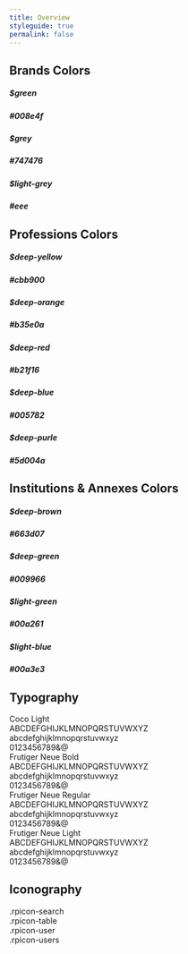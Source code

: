 ```yaml
---
title: Overview
styleguide: true
permalink: false
---
```



<div class="moodboard">
  <div class="row">
    <h2>Brands Colors</h2>
    <div class="spacer spacer-xs"></div>
    <div class="col-xs-12">
      <div class="f-color-chips">
        <div class="f-color-chip" style="border-top-color: #008e4f; border-bottom-color: #008e4f;">
          <h5 class="">$green</h5>
          <h5 class="">#008e4f</h5>
        </div>
        <div class="f-color-chip" style="border-top-color: #747476; border-bottom-color: #747476;">
          <h5 class="">$grey</h5>
          <h5 class="">#747476</h5>
        </div>
        <div class="f-color-chip" style="border-top-color: #eee; border-bottom-color: #eee;">
          <h5 class="">$light-grey</h5>
          <h5 class="">#eee</h5>
        </div>
      </div>
    </div>
  </div>

  <div class="row">
    <h2>Professions Colors</h2>
    <div class="spacer spacer-xs"></div>
    <div class="col-xs-12">
      <div class="f-color-chips">
        <div class="f-color-chip" style="border-top-color: #cbb900; border-bottom-color: #cbb900;">
          <h5 class="">$deep-yellow</h5>
          <h5 class="">#cbb900</h5>
        </div>
        <div class="f-color-chip" style="border-top-color: #b35e0a; border-bottom-color: #b35e0a;">
          <h5 class="">$deep-orange</h5>
          <h5 class="">#b35e0a</h5>
        </div>
        <div class="f-color-chip" style="border-top-color: #b21f16; border-bottom-color: #b21f16;">
          <h5 class="">$deep-red</h5>
          <h5 class="">#b21f16</h5>
        </div>
        <div class="f-color-chip" style="border-top-color: #005782; border-bottom-color: #005782;">
          <h5 class="">$deep-blue</h5>
          <h5 class="">#005782</h5>
        </div>
        <div class="f-color-chip" style="border-top-color: #5d004a; border-bottom-color: #5d004a;">
          <h5 class="">$deep-purle</h5>
          <h5 class="">#5d004a</h5>
        </div>
      </div>
    </div>
  </div>

  <div class="row">
    <h2>Institutions & Annexes Colors</h2>
    <div class="spacer spacer-xs"></div>
    <div class="col-xs-12">
      <div class="f-color-chips">
        <div class="f-color-chip" style="border-top-color: #663d07; border-bottom-color: #663d07;">
          <h5 class="">$deep-brown</h5>
          <h5 class="">#663d07</h5>
        </div>
        <div class="f-color-chip" style="border-top-color: #009966; border-bottom-color: #009966;">
          <h5 class="">$deep-green</h5>
          <h5 class="">#009966</h5>
        </div>
        <div class="f-color-chip" style="border-top-color: #00a261; border-bottom-color: #00a261;">
          <h5 class="">$light-green</h5>
          <h5 class="">#00a261</h5>
        </div>
        <div class="f-color-chip" style="border-top-color: #00a3e3; border-bottom-color: #00a3e3;">
          <h5 class="">$light-blue</h5>
          <h5 class="">#00a3e3</h5>
        </div>
      </div>
    </div>
  </div>

  <div class="row">
    <h2>Typography</h2>
    <div class="spacer spacer-xs"></div>
    <div class="col-xs-12">
      <div class="row">
        <div class="col-xs-3">Coco Light</div>
        <div class="col-xs-9">
          <div>ABCDEFGHIJKLMNOPQRSTUVWXYZ</div>
          <div>abcdefghijklmnopqrstuvwxyz</div>
          <div>0123456789&@ </div>
          <div class="spacer spacer-xs"></div>
        </div>
      </div>
      <div class="row text-bold">
        <div class="col-xs-3">Frutiger Neue Bold</div>
        <div class="col-xs-9">
          <div>ABCDEFGHIJKLMNOPQRSTUVWXYZ</div>
          <div>abcdefghijklmnopqrstuvwxyz</div>
          <div>0123456789&@ </div>
          <div class="spacer spacer-xs"></div>
        </div>
      </div>
      <div class="row">
        <div class="col-xs-3">Frutiger Neue Regular</div>
        <div class="col-xs-9">
          <div>ABCDEFGHIJKLMNOPQRSTUVWXYZ</div>
          <div>abcdefghijklmnopqrstuvwxyz</div>
          <div>0123456789&@ </div>
          <div class="spacer spacer-xs"></div>
        </div>
      </div>
      <div class="row text-light">
        <div class="col-xs-3">Frutiger Neue Light</div>
        <div class="col-xs-9">
          <div>ABCDEFGHIJKLMNOPQRSTUVWXYZ</div>
          <div>abcdefghijklmnopqrstuvwxyz</div>
          <div>0123456789&@ </div>
          <div class="spacer spacer-xs"></div>
        </div>
      </div>
    </div>
  </div>


  <div class="row">
    <h2>Iconography</h2>
    <div class="spacer spacer-xs"></div>
    <div class="col-sm-12">
      <div class="icons">
        <div class="square">
          <div class="thebox">
            <i class="rpicon rpicon-2x rpicon-search"></i>
            <div class="text-muted">.rpicon-search</div>
          </div>  
        </div>
        <div class="square">
          <div class="thebox">
            <i class="rpicon rpicon-2x rpicon-table"></i>
            <div class="text-muted">.rpicon-table</div>
          </div>  
        </div>
        <div class="square">
          <div class="thebox">
            <i class="rpicon rpicon-2x rpicon-user"></i>
            <div class="text-muted">.rpicon-user</div>
          </div>  
        </div>
        <div class="square">
          <div class="thebox">
            <i class="rpicon rpicon-2x rpicon-users"></i>
            <div class="text-muted">.rpicon-users</div>
          </div>  
        </div>
      </div>
    </div>
  </div>
</div>
<div class="spacer"></div>
